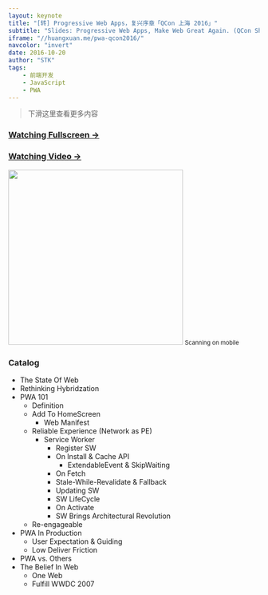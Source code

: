 ```yaml
---
layout: keynote
title: "[转] Progressive Web Apps，复兴序章「QCon 上海 2016」"
subtitle: "Slides: Progressive Web Apps, Make Web Great Again. (QCon Shanghai 2016)"
iframe: "//huangxuan.me/pwa-qcon2016/"
navcolor: "invert"
date: 2016-10-20
author: "STK"
tags:
    - 前端开发
    - JavaScript
    - PWA
---
```


> 下滑这里查看更多内容

### [Watching Fullscreen →](https://huangxuan.me/pwa-qcon2016/)

### [Watching Video →](http://www.infoq.com/cn/presentations/progressive-web-app)

<div class="visible-md visible-lg">
    <img src="//huangxuan.me/pwa-qcon2016/attach/qrcode.png" width="350" />
    <small class="img-hint">Scanning on mobile</small>
</div>

### Catalog

- The State Of Web
- Rethinking Hybridzation
- PWA 101
    + Definition
    + Add To HomeScreen
        * Web Manifest
    + Reliable Experience (Network as PE)
        * Service Worker
            - Register SW
            - On Install & Cache API
                + ExtendableEvent & SkipWaiting
            - On Fetch
            - Stale-While-Revalidate & Fallback
            - Updating SW
            - SW LifeCycle
            - On Activate
            - SW Brings Architectural Revolution
    + Re-engageable
- PWA In Production
    + User Expectation & Guiding
    + Low Deliver Friction
- PWA vs. Others
- The Belief In Web
    + One Web
    + Fulfill WWDC 2007
